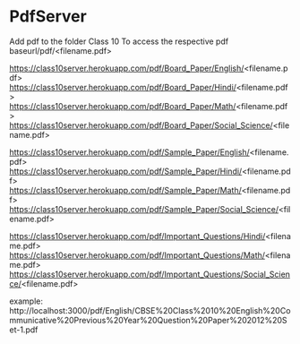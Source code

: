 # PdfServer

Add pdf to the folder Class 10
To access the respective pdf baseurl/pdf/<filename.pdf>

https://class10server.herokuapp.com/pdf/Board_Paper/English/<filename.pdf>
https://class10server.herokuapp.com/pdf/Board_Paper/Hindi/<filename.pdf>
https://class10server.herokuapp.com/pdf/Board_Paper/Math/<filename.pdf>
https://class10server.herokuapp.com/pdf/Board_Paper/Social_Science/<filename.pdf>

https://class10server.herokuapp.com/pdf/Sample_Paper/English/<filename.pdf>
https://class10server.herokuapp.com/pdf/Sample_Paper/Hindi/<filename.pdf>
https://class10server.herokuapp.com/pdf/Sample_Paper/Math/<filename.pdf>
https://class10server.herokuapp.com/pdf/Sample_Paper/Social_Science/<filename.pdf>

https://class10server.herokuapp.com/pdf/Important_Questions/Hindi/<filename.pdf>
https://class10server.herokuapp.com/pdf/Important_Questions/Math/<filename.pdf>
https://class10server.herokuapp.com/pdf/Important_Questions/Social_Science/<filename.pdf>


example: http://localhost:3000/pdf/English/CBSE%20Class%2010%20English%20Communicative%20Previous%20Year%20Question%20Paper%202012%20Set-1.pdf
